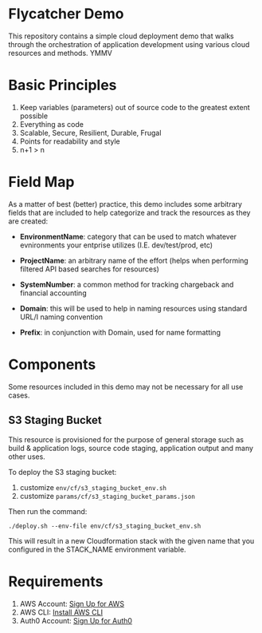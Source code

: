 # Flycatcher Demo

This repository contains a simple cloud deployment demo that walks through the orchestration of application development using various cloud resources and methods. YMMV

# Basic Principles

1. Keep variables (parameters) out of source code to the greatest extent possible
2. Everything as code
3. Scalable, Secure, Resilient, Durable, Frugal
4. Points for readability and style
5. n+1 > n

# Field Map

As a matter of best (better) practice, this demo includes some arbitrary fields that are included to help categorize and track the resources as they are created:

- **EnvironmentName**: category that can be used to match whatever evnironments your entprise utilizes (I.E. dev/test/prod, etc)

- **ProjectName**: an arbitrary name of the effort (helps when performing filtered API based searches for resources)

- **SystemNumber**: a common method for tracking chargeback and financial accounting

- **Domain**: this will be used to help in naming resources using standard URL/I naming convention

- **Prefix**: in conjunction with Domain, used for name formatting

# Components

Some resources included in this demo may not be necessary for all use cases.

## S3 Staging Bucket

This resource is provisioned for the purpose of general storage such as build & application logs, source code staging, application output and many other uses.

To deploy the S3 staging bucket:

1. customize `env/cf/s3_staging_bucket_env.sh`
2. customize `params/cf/s3_staging_bucket_params.json`

Then run the command:

    ./deploy.sh --env-file env/cf/s3_staging_bucket_env.sh

This will result in a new Cloudformation stack with the given name that you configured in the STACK_NAME environment variable.

# Requirements

1. AWS Account: [Sign Up for AWS](https://portal.aws.amazon.com/billing/signup#/start)
2. AWS CLI: [Install AWS CLI](https://docs.aws.amazon.com/cli/latest/userguide/install-cliv2.html)
3. Auth0 Account: [Sign Up for Auth0](https://auth0.com/signup)

